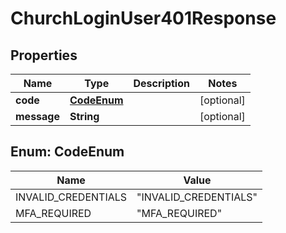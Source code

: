 

# ChurchLoginUser401Response


## Properties

| Name | Type | Description | Notes |
|------------ | ------------- | ------------- | -------------|
|**code** | [**CodeEnum**](#CodeEnum) |  |  [optional] |
|**message** | **String** |  |  [optional] |



## Enum: CodeEnum

| Name | Value |
|---- | -----|
| INVALID_CREDENTIALS | &quot;INVALID_CREDENTIALS&quot; |
| MFA_REQUIRED | &quot;MFA_REQUIRED&quot; |



